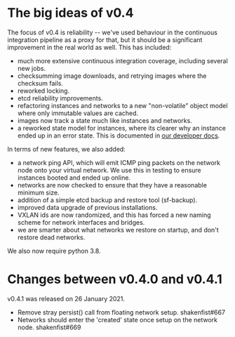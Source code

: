 The big ideas of v0.4
=====================

The focus of v0.4 is reliability -- we've used behaviour in the continuous integration pipeline as a proxy for that, but it should be a significant improvement in the real world as well. This has included:

* much more extensive continuous integration coverage, including several new jobs.
* checksumming image downloads, and retrying images where the checksum fails.
* reworked locking.
* etcd reliability improvements.
* refactoring instances and networks to a new "non-volatile" object model where only immutable values are cached.
* images now track a state much like instances and networks.
* a reworked state model for instances, where its clearer why an instance ended up in an error state. This is documented in [our developer docs](../development/state_machine.md).

In terms of new features, we also added:

* a network ping API, which will emit ICMP ping packets on the network node onto your virtual network. We use this in testing to ensure instances booted and ended up online.
* networks are now checked to ensure that they have a reasonable minimum size.
* addition of a simple etcd backup and restore tool (sf-backup).
* improved data upgrade of previous installations.
* VXLAN ids are now randomized, and this has forced a new naming scheme for network interfaces and bridges.
* we are smarter about what networks we restore on startup, and don't restore dead networks.

We also now require python 3.8.

Changes between v0.4.0 and v0.4.1
=================================

v0.4.1 was released on 26 January 2021.

* Remove stray persist() call from floating network setup. shakenfist#667
* Networks should enter the 'created' state once setup on the network node. shakenfist#669